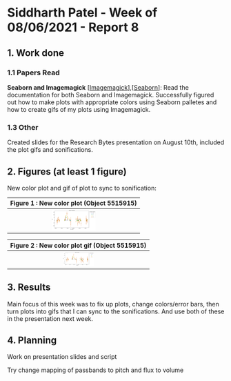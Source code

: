 # Siddharth Patel - Week of 08/06/2021 - Report 8

## 1. Work done

### 1.1 Papers Read

**Seaborn and Imagemagick** [[Imagemagick](https://imagemagick.org/script/command-line-processing.php)],[[Seaborn](https://seaborn.pydata.org/tutorial.html)]: Read the documentation for both Seaborn and Imagemagick. Successfully figured out how to make plots with appropriate colors using Seaborn palletes and how to create gifs of my plots using Imagemagick.

### 1.3 Other

Created slides for the Research Bytes presentation on August 10th, included the plot gifs and sonifications.


## 2. Figures (at least 1 figure)

New color plot and gif of plot to sync to sonification: 


|Figure 1 : New color plot (Object 5515915)|
| :----------------------------------------------------------: |
| <img src="./figures/newcolorPlot.png" alt = "Figure 1" style= "zoom:10%;"/> | 


|Figure 2 : New color plot gif (Object 5515915)|
| :----------------------------------------------------------: |
| <img src="./figures/test5515915A.gif" alt = "Figure 1" style= "zoom:10%;"/> | 



## 3. Results

Main focus of this week was to fix up plots, change colors/error bars, then turn plots into gifs that I can sync to the sonifications. And use both of these in the presentation next week.

## 4. Planning

Work on presentation slides and script

Try change mapping of passbands to pitch and flux to volume
